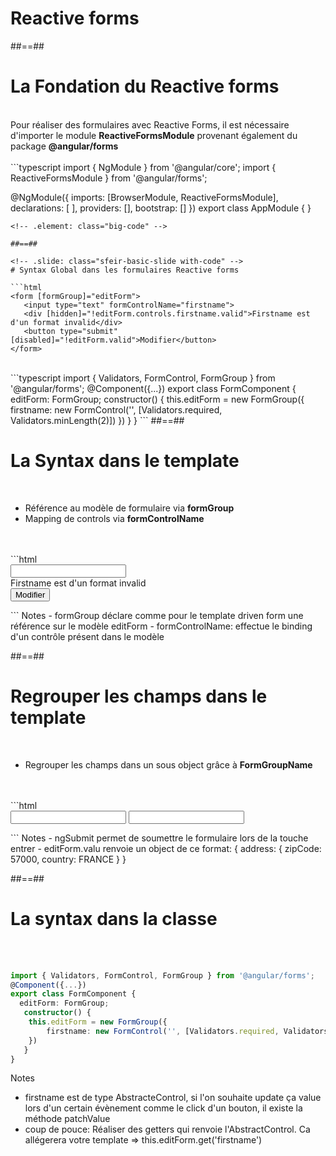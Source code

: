 <!-- .slide: class="sfeir-bg-white-5" -->
# Reactive forms

##==##

<!-- .slide: class="sfeir-basic-slide with-code" -->
# La Fondation du Reactive forms
<br>
Pour réaliser des formulaires avec Reactive Forms, il est nécessaire d'importer le module <strong>ReactiveFormsModule</strong> provenant également du package <strong>@angular/forms</strong>
<br><br>
```typescript
import { NgModule } from '@angular/core';
import { ReactiveFormsModule } from '@angular/forms';

@NgModule({
  imports: [BrowserModule, ReactiveFormsModule],
  declarations: [ ],
  providers: [],
  bootstrap: []
})
export class AppModule { }
```
<!-- .element: class="big-code" -->

##==##

<!-- .slide: class="sfeir-basic-slide with-code" -->
# Syntax Global dans les formulaires Reactive forms

```html
<form [formGroup]="editForm">
   <input type="text" formControlName="firstname">
   <div [hidden]="!editForm.controls.firstname.valid">Firstname est d'un format invalid</div> 
   <button type="submit" [disabled]="!editForm.valid">Modifier</button>
</form>
```
<!-- .element: class="big-code" -->
<br>
```typescript
import { Validators, FormControl, FormGroup } from '@angular/forms';
@Component({...})
export class FormComponent {
  editForm: FormGroup;
   constructor() {
    this.editForm = new FormGroup({
        firstname: new FormControl('', [Validators.required, Validators.minLength(2)])
    })
   }
}
```
<!-- .element: class="big-code" -->
##==##

<!-- .slide: class="sfeir-basic-slide with-code" -->
# La Syntax dans le template
<br>
<ul>
    <li>Référence au modèle de formulaire via <strong>formGroup</strong></li>
    <li>Mapping de controls via <strong>formControlName</strong></li>
</ul>
<br><br>
```html
<form [formGroup]="editForm">
   <input type="text" formControlName="firstname">
   <div [hidden]="!editForm.controls.firstname.valid">Firstname est d'un format invalid</div> 
   <button type="submit" [disabled]="!editForm.valid">Modifier</button>
</form>
```
<!-- .element: class="big-code" -->
Notes
- formGroup déclare comme pour le template driven form une référence sur le modèle editForm
- formControlName: effectue le binding d'un contrôle présent dans le modèle

##==##

<!-- .slide: class="sfeir-basic-slide with-code" -->
# Regrouper les champs dans le template
<br>
<ul>
    <li>Regrouper les champs dans un sous object grâce à <strong>FormGroupName</strong></li>
</ul>
<br><br>
```html
<form [formGroup]="editForm" (ngSumit)="submitEditForm(editForm.value)">
    <div [formGroupName]="address">
        <input formControlName="zipCode" type="text" />
        <input formControlName="country" type="text" />
    </div>
</form>
```
<!-- .element: class="big-code" -->
Notes
- ngSubmit permet de soumettre le formulaire lors de la touche entrer
- editForm.valu renvoie un object de ce format: { address: { zipCode: 57000, country: FRANCE } }

##==##

<!-- .slide: class="sfeir-basic-slide with-code" -->
# La syntax dans la classe
<br><br>
```typescript
import { Validators, FormControl, FormGroup } from '@angular/forms';
@Component({...})
export class FormComponent {
  editForm: FormGroup;
   constructor() {
    this.editForm = new FormGroup({
        firstname: new FormControl('', [Validators.required, Validators.minLength(2)])
    })
   }
}
```
<!-- .element: class="big-code" -->
Notes
- firstname est de type AbstracteControl, si l'on souhaite update ça value lors d'un certain évènement comme le click d'un bouton, il existe la méthode patchValue
- coup de pouce: Réaliser des getters qui renvoie l'AbstractControl. Ca allégerera votre template => this.editForm.get('firstname')
